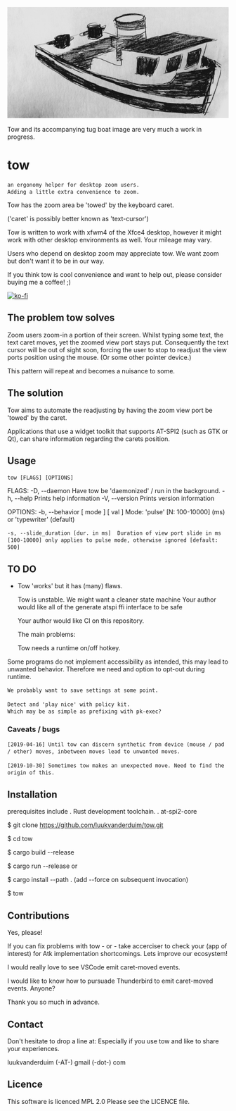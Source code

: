 ![Tow Logo](https://github.com/luukvanderduim/tow/blob/master/img/tugboat.png "Tow logo by Coenraad E. Meijer")

Tow and its accompanying tug boat image are very much a work in progress.

# tow

    an ergonomy helper for desktop zoom users.
    Adding a little extra convenience to zoom.

Tow has the zoom area be 'towed' by the keyboard caret.

('caret' is possibly better known as 'text-cursor')

Tow is written to work with xfwm4 of the Xfce4 desktop,
however it might work with other desktop environments as well.
Your mileage may vary.

Users who depend on desktop zoom may appreciate tow.
We want zoom but don't want it to be in our way.

If you think tow is cool convenience and want to help out, please consider buying me a coffee! ;)

[![ko-fi](https://www.ko-fi.com/img/githubbutton_sm.svg)](https://ko-fi.com/X8X116XGP)

## The problem tow solves
 Zoom users zoom-in a portion of their screen.
 Whilst typing some text, the text caret moves, yet the zoomed view port stays put. 
 Consequently the text cursor will be out of sight soon, forcing the user to stop to readjust the view ports position using the mouse.
 (Or some other pointer device.)
 
 This pattern will repeat and becomes a nuisance to some.


## The solution

 Tow aims to automate the readjusting by having the zoom view port
 be 'towed' by the caret.

 Applications that use a widget toolkit that supports AT-SPI2 (such as GTK or Qt),
 can share information regarding the carets position.

## Usage

    tow [FLAGS] [OPTIONS]

FLAGS:
    -D, --daemon     Have tow be 'daemonized' / run in the background.
    -h, --help       Prints help information
    -V, --version    Prints version information

OPTIONS:
    -b, --behavior [ mode ] [ val ]    Mode: 'pulse' [N: 100-10000] (ms) or 'typewriter' (default)

    -s, --slide_duration [dur. in ms]  Duration of view port slide in ms [100-10000] only applies to pulse mode, otherwise ignored [default: 500]

## TO DO

- Tow 'works' but it has (many) flaws.

    Tow is unstable.
        We might want a cleaner state machine
        Your author would like all of the generate atspi ffi interface to be safe
    
    Your author would like CI on this repository.

    The main problems:

    Tow needs a runtime on/off hotkey.

Some programs do not implement accessibility as intended, this may lead to unwanted behavior.
Therefore we need and option to opt-out during runtime.

    We probably want to save settings at some point.

    Detect and 'play nice' with policy kit.
    Which may be as simple as prefixing with pk-exec?

### Caveats / bugs

    [2019-04-16] Until tow can discern synthetic from device (mouse / pad / other) moves, inbetween moves lead to unwanted moves.

    [2019-10-30] Sometimes tow makes an unexpected move. Need to find the origin of this.

## Installation

prerequisites include
. Rust development toolchain.
. at-spi2-core

 $ git clone <https://github.com/luukvanderduim/tow.git>

 $ cd tow

 $ cargo build --release

 $ cargo run --release
 or

 $ cargo install --path .  (add --force on subsequent invocation)

 $ tow

## Contributions

 Yes, please!

 If you can fix problems with tow - or - take accerciser to check your (app of interest)
 for Atk implementation shortcomings. Lets improve our ecosystem!

 I would really love to see VSCode emit caret-moved events.

 I would like to know how to pursuade Thunderbird to emit caret-moved events. Anyone?

 Thank you so much in advance.

## Contact

Don't hesitate to drop a line at:
Especially if you use tow and like to share your experiences.

luukvanderduim (-AT-) gmail (-dot-) com

## Licence

This software is licenced MPL 2.0
Please see the LICENCE file.
